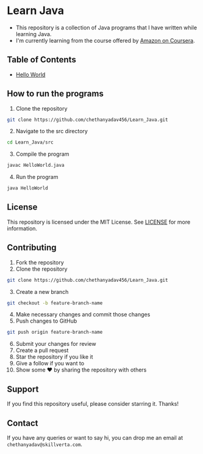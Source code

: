# Learn Java 

- This repository is a collection of Java programs that I have written while learning Java.
- I'm currently learning from the course offered by [Amazon on Coursera](https://www.coursera.org/professional-certificates/amazon-junior-software-developer).

## Table of Contents

- [Hello World](./src/HelloWorld.java)

## How to run the programs

1. Clone the repository
```bash
git clone https://github.com/chethanyadav456/Learn_Java.git
```
2. Navigate to the src directory
```bash
cd Learn_Java/src
```
3. Compile the program
```bash
javac HelloWorld.java
```
4. Run the program
```bash
java HelloWorld
```

## License

This repository is licensed under the MIT License. See [LICENSE](./LICENSE) for more information.

## Contributing

1. Fork the repository
2. Clone the repository
```bash
git clone https://github.com/chethanyadav456/Learn_Java.git
```
3. Create a new branch
```bash
git checkout -b feature-branch-name
```
4. Make necessary changes and commit those changes
5. Push changes to GitHub
```bash
git push origin feature-branch-name
```
6. Submit your changes for review
7. Create a pull request
8. Star the repository if you like it
9. Give a follow if you want to
10. Show some ❤️ by sharing the repository with others

## Support

If you find this repository useful, please consider starring it. Thanks!

## Contact

If you have any queries or want to say hi, you can drop me an email at `chethanyadav@skillverta.com`.



